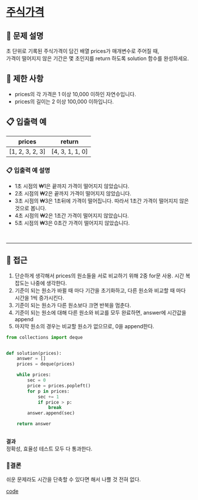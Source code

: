 # <a href = "https://programmers.co.kr/learn/courses/30/lessons/42584">주식가격<a/>

  
 ## 🔎 문제 설명
 초 단위로 기록된 주식가격이 담긴 배열 prices가 매개변수로 주어질 때, <br/>가격이 떨어지지 않은 기간은 몇 초인지를 return 하도록 solution 함수를 완성하세요.
 <br/>
 
 ## 🔎 제한 사항
- prices의 각 가격은 1 이상 10,000 이하인 자연수입니다.
- prices의 길이는 2 이상 100,000 이하입니다.
  <br/>
 
 ## 📋 입출력 예
 | prices | return |
 | ------ | -------|
 | [1, 2, 3, 2, 3] | [4, 3, 1, 1, 0] |
 
 
 ### 📋 입출력 예 설명
- 1초 시점의 ₩1은 끝까지 가격이 떨어지지 않았습니다.
- 2초 시점의 ₩2은 끝까지 가격이 떨어지지 않았습니다.
-  3초 시점의 ₩3은 1초뒤에 가격이 떨어집니다. 따라서 1초간 가격이 떨어지지 않은 것으로 봅니다.
- 4초 시점의 ₩2은 1초간 가격이 떨어지지 않았습니다.
- 5초 시점의 ₩3은 0초간 가격이 떨어지지 않았습니다.
 <br/>
 <hr/>
 
 ## 🔎 접근
 1.  단순하게 생각해서 prices의 원소들을 서로 비교하기 위해 2중  for문 사용. 시간 복잡도는 나중에 생각한다. 
 2.  기준이 되는 원소가 바뀔 때 마다 기간을 초기화하고, 다른 원소와 비교할 때 마다 시간을 1씩 증가시킨다. 
 3.  기준이 되는 원소가 다른 원소보다 크면 반복을 멈춘다. 
 4.  기준이 되는 원소에 대해 다른 원소와 비교를 모두 완료하면, answer에 시간값을 append
 5.  마지막 원소의 경우는 비교할 원소가 없으므로, 0을 append한다. 

```python
from collections import deque


def solution(prices):
    answer = []
    prices = deque(prices)

    while prices:
        sec = 0
        price = prices.popleft()
        for p in prices:
            sec += 1
            if price > p:
                break
        answer.append(sec)

    return answer
	
```

 
**결과** <br/>
정확성, 효율성 테스트 모두 다 통과한다. 

### 📎결론
쉬운 문제라도 시간을 단축할 수 있다면 해서 나쁠 것 전혀 없다. 

[code](https://github.com/uyggnodkrap/algorithm/blob/c0a933f84541bde1ce53dc02cb7d846f3cd213a3/algorithmstudy/01week/prgm42584.md)
